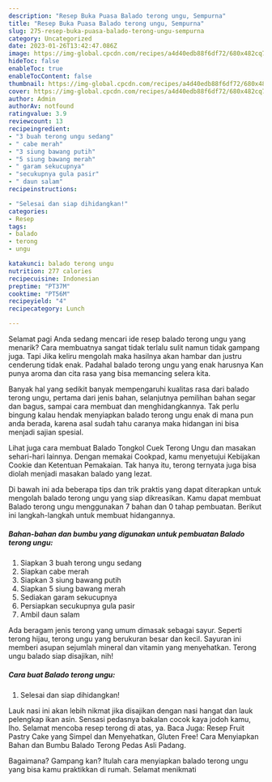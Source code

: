 ```yaml
---
description: "Resep Buka Puasa Balado terong ungu, Sempurna"
title: "Resep Buka Puasa Balado terong ungu, Sempurna"
slug: 275-resep-buka-puasa-balado-terong-ungu-sempurna
category: Uncategorized
date: 2023-01-26T13:42:47.086Z
image: https://img-global.cpcdn.com/recipes/a4d40edb88f6df72/680x482cq70/balado-terong-ungu-foto-resep-utama.jpg
hideToc: false
enableToc: true
enableTocContent: false
thumbnail: https://img-global.cpcdn.com/recipes/a4d40edb88f6df72/680x482cq70/balado-terong-ungu-foto-resep-utama.jpg
cover: https://img-global.cpcdn.com/recipes/a4d40edb88f6df72/680x482cq70/balado-terong-ungu-foto-resep-utama.jpg
author: Admin
authorAv: notfound
ratingvalue: 3.9
reviewcount: 13
recipeingredient:
- "3 buah terong ungu sedang"
- " cabe merah"
- "3 siung bawang putih"
- "5 siung bawang merah"
- " garam sekucupnya"
- "secukupnya gula pasir"
- " daun salam"
recipeinstructions:

- "Selesai dan siap dihidangkan!"
categories:
- Resep
tags:
- balado
- terong
- ungu

katakunci: balado terong ungu 
nutrition: 277 calories
recipecuisine: Indonesian
preptime: "PT37M"
cooktime: "PT56M"
recipeyield: "4"
recipecategory: Lunch

---
```



Selamat pagi Anda sedang mencari ide resep balado terong ungu yang menarik? Cara membuatnya sangat tidak terlalu sulit namun tidak gampang juga. Tapi Jika keliru mengolah maka hasilnya akan hambar dan justru cenderung tidak enak. Padahal balado terong ungu yang enak harusnya Kan punya aroma dan cita rasa yang bisa memancing selera kita.


Banyak hal yang sedikit banyak mempengaruhi kualitas rasa dari balado terong ungu, pertama dari jenis bahan, selanjutnya pemilihan bahan segar dan bagus, sampai cara membuat dan menghidangkannya. Tak perlu bingung kalau hendak menyiapkan balado terong ungu enak di mana pun anda berada, karena asal sudah tahu caranya maka hidangan ini bisa menjadi sajian spesial.

Lihat juga cara membuat Balado Tongkol Cuek Terong Ungu dan masakan sehari-hari lainnya. Dengan memakai Cookpad, kamu menyetujui Kebijakan Cookie dan Ketentuan Pemakaian. Tak hanya itu, terong ternyata juga bisa diolah menjadi masakan balado yang lezat.


Di bawah ini ada beberapa tips dan trik praktis yang dapat diterapkan untuk mengolah balado terong ungu yang siap dikreasikan. Kamu dapat membuat Balado terong ungu menggunakan 7 bahan dan 0 tahap pembuatan. Berikut ini langkah-langkah untuk membuat hidangannya.

<!--inarticleads1-->

##### Bahan-bahan dan bumbu yang digunakan untuk pembuatan Balado terong ungu:

1. Siapkan 3 buah terong ungu sedang
1. Siapkan  cabe merah
1. Siapkan 3 siung bawang putih
1. Siapkan 5 siung bawang merah
1. Sediakan  garam sekucupnya
1. Persiapkan secukupnya gula pasir
1. Ambil  daun salam


Ada beragam jenis terong yang umum dimasak sebagai sayur. Seperti terong hijau, terong ungu yang berukuran besar dan kecil. Sayuran ini memberi asupan sejumlah mineral dan vitamin yang menyehatkan. Terong ungu balado siap disajikan, nih! 

<!--inarticleads2-->

##### Cara buat Balado terong ungu:


1. Selesai dan siap dihidangkan!

Lauk nasi ini akan lebih nikmat jika disajikan dengan nasi hangat dan lauk pelengkap ikan asin. Sensasi pedasnya bakalan cocok kaya jodoh kamu, lho. Selamat mencoba resep terong di atas, ya. Baca Juga: Resep Fruit Pastry Cake yang Simpel dan Menyehatkan, Gluten Free! Cara Menyiapkan Bahan dan Bumbu Balado Terong Pedas Asli Padang. 

Bagaimana? Gampang kan? Itulah cara menyiapkan balado terong ungu yang bisa kamu praktikkan di rumah. Selamat menikmati
